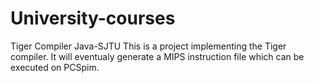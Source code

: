 # University-courses
Tiger Compiler Java-SJTU
This is a project implementing the Tiger compiler. It will eventualy generate a MIPS instruction file which can be executed on PCSpim.
